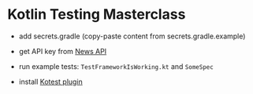 # Kotlin Testing Masterclass

- add secrets.gradle (copy-paste content from secrets.gradle.example)
- get API key from [News API](https://newsapi.org/)

- run example tests: `TestFrameworkIsWorking.kt` and `SomeSpec`

- install [Kotest plugin](https://plugins.jetbrains.com/plugin/14080-kotest)